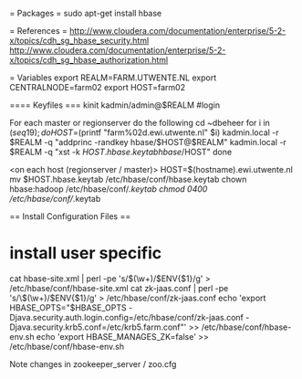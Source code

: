 = Packages =
sudo apt-get install hbase

= References = 
http://www.cloudera.com/documentation/enterprise/5-2-x/topics/cdh_sg_hbase_security.html
http://www.cloudera.com/documentation/enterprise/5-2-x/topics/cdh_sg_hbase_authorization.html

= Variables
export REALM=FARM.UTWENTE.NL
export CENTRALNODE=farm02
export HOST=farm02

==== Keyfiles ===
<on the kdc server>
kinit kadmin/admin@$REALM #login

For each master or regionserver do the following
cd ~dbeheer
for i in $(seq 1 9); do
	HOST=$(printf "farm%02d.ewi.utwente.nl" $i)
	kadmin.local -r $REALM -q "addprinc -randkey hbase/$HOST@$REALM"
	kadmin.local -r $REALM -q "xst -k $HOST.hbase.keytab hbase/$HOST"
done

<on each host (regionserver / master)>
HOST=$(hostname).ewi.utwente.nl
mv $HOST.hbase.keytab /etc/hbase/conf/hbase.keytab
chown hbase:hadoop /etc/hbase/conf/*.keytab
chmod 0400 /etc/hbase/conf/*.keytab

== Install Configuration Files ==
# install user specific 
cat hbase-site.xml | perl -pe 's/\$(\w+)/$ENV{$1}/g' > /etc/hbase/conf/hbase-site.xml
cat zk-jaas.conf | perl -pe 's/\$(\w+)/$ENV{$1}/g' > /etc/hbase/conf/zk-jaas.conf
echo 'export HBASE_OPTS="$HBASE_OPTS -Djava.security.auth.login.config=/etc/hbase/conf/zk-jaas.conf -Djava.security.krb5.conf=/etc/krb5.farm.conf"' >> /etc/hbase/conf/hbase-env.sh
echo 'export HBASE_MANAGES_ZK=false' >> /etc/hbase/conf/hbase-env.sh

Note changes in zookeeper_server / zoo.cfg
